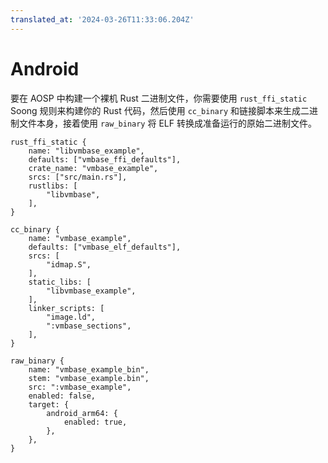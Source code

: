 ```yaml
---
translated_at: '2024-03-26T11:33:06.204Z'
---
```


# Android

要在 AOSP 中构建一个裸机 Rust 二进制文件，你需要使用 `rust_ffi_static` Soong 规则来构建你的 Rust 代码，然后使用 `cc_binary` 和链接脚本来生成二进制文件本身，接着使用 `raw_binary` 将 ELF 转换成准备运行的原始二进制文件。

```soong
rust_ffi_static {
    name: "libvmbase_example",
    defaults: ["vmbase_ffi_defaults"],
    crate_name: "vmbase_example",
    srcs: ["src/main.rs"],
    rustlibs: [
        "libvmbase",
    ],
}

cc_binary {
    name: "vmbase_example",
    defaults: ["vmbase_elf_defaults"],
    srcs: [
        "idmap.S",
    ],
    static_libs: [
        "libvmbase_example",
    ],
    linker_scripts: [
        "image.ld",
        ":vmbase_sections",
    ],
}

raw_binary {
    name: "vmbase_example_bin",
    stem: "vmbase_example.bin",
    src: ":vmbase_example",
    enabled: false,
    target: {
        android_arm64: {
            enabled: true,
        },
    },
}
```
